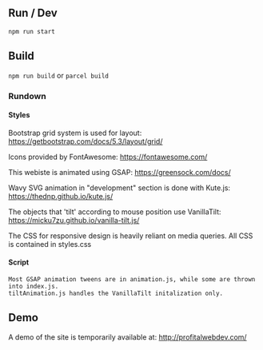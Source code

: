## Run / Dev

`npm run start`

## Build

`npm run build` or `parcel build`

### Rundown

#### Styles

Bootstrap grid system is used for layout: https://getbootstrap.com/docs/5.3/layout/grid/

Icons provided by FontAwesome: https://fontawesome.com/

This webiste is animated using GSAP: https://greensock.com/docs/

Wavy SVG animation in "development" section is done with Kute.js: https://thednp.github.io/kute.js/

The objects that 'tilt' according to mouse position use VanillaTilt: https://micku7zu.github.io/vanilla-tilt.js/

The CSS for responsive design is heavily reliant on media queries. All CSS is contained in styles.css

#### Script

    Most GSAP animation tweens are in animation.js, while some are thrown into index.js.
    tiltAnimation.js handles the VanillaTilt initalization only.

## Demo

A demo of the site is temporarily available at: http://profitalwebdev.com/
